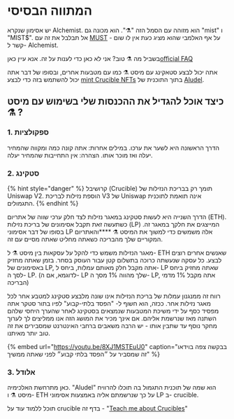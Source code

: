 # המתווה הבסיסי

יש אסימון שנקרא Alchemist. הוא מזוהה עם הסמל הזה "⚗️". הוא מכונה גם "mist" ו "MIST$". אל תבלבל את זה עם [MUST](https://www.coingecko.com/en/coins/must) - על אף האלמבי שהוא מציג כעת אין לו שום קשר ל- Alchemist.

בשביל מה ⚗️ טוב? אני לא כאן כדי לענות על זה. אנא עיין כאן[offici](faq.md)[al FAQ](faq.md)

אתה יכול לבצע סטאקינג עם מיסט ⚗️ כמו עם מטבעות אחרים, ובסופו של דבר אתה יכול להשתמש בזה כדי לבצע [mint Crucible NFTs](crucible/teach-me-about-crucibles.md) בתוך התוכנית של [Aludel](the-basic-outline.md#3-aludel).

## כיצד אוכל להגדיל את ההכנסות שלי בשימוש עם מיסט ⚗️ ?

### 1. ספקולציות 

הדרך הראשונה היא לשער את ערכו. במילים אחרות: אתה קונה כמה ומקווה שהמחיר יעלה ואז מוכר אותו. הצהרה: אין התחייבות שהמחיר יעלה.

### 2. סטקינג

{% hint style="danger" %}
קרושיבל \(Crucible\) תומך רק בבריכת הנזילות של Uniswap V2. הוספת נזילות לבריכת V3 של Uniswap אינה תואמת לתוכנית התגמולים.
{% endhint %}

הדרך השנייה היא לעשות סטקינג במאגר נזילות לצד חלק ערכי שווה של אתריום \(ETH\). כשתעשה זאת תקבל אסימונים של בריכת נזילות \(LP\) המייצגים את חלקך במאגר זה. בסופו של דבר אסימוני LP אלה משמשים כדי למשוך את המיסט ⚗️ ****והאתריום המקוריים שלך מהבריכה כשאתה מחליט שאתה מסיים עם זה.

מאגר הנזילות משמש כדי להקל על עסקאות בין מיסט ⚗️ ל- ETH שאנשים אחרים רוצים לבצע. כל עסקה שנעשתה כרוכה בתשלום קטן עבור העוסק בסחר. בזמן שאתה מחזיק באסימונים של LP, אתה מקבל חלק מאותם עמלות, ביחס ל- LP שאתה מחזיק ביחס לסך ה- LP. \(לדוגמא, אם ה- LP שלך מהווה 1% מסך ה- LP, אתה מקבל 1% מדמי הבריכה\)

רווח זה ממנגנון עמלות של בריכת הנזילות אינו שונה מלבצע סטקינג למטבע אחר לכל מאגר נזילות אחר. ככזה, הוא חשוף ל- "הפסד בלתי-קבוע" לפיו בתור סטקר אתה מפסיד כסף על ידי משיכת המטבעות שנמצאים בסטקינג לאחר שהערך היחסי שלהם השתנה מאז שנרשמת אליהם. אם אינך מכיר את המושג הזה אנו ממליצים לך לערוך מחקר נוסף עד שתבין אותו - יש הרבה משאבים ברחבי האינטרנט שמסבירים את זה טוב יותר מאיתנו.

{% embed url="https://youtu.be/8XJ1MSTEuU0" caption="בבקשה צפה בוידאו זה שמסביר על ״הפסד בלתי קבוע״ לפני שאתה ממשיך" %}

### 3. אלודל

כאן מתרחשת האלכימיה. "Aludel" הוא שמה של תוכנית התגמול בה תוכלו להרוויח מיסט ⚗️ ו- ETH על כך שנרשמתם אליה באמצעות אסימוני LP ב- crucible.

תוכל ללמוד עוד על crucible בדף זה - "[Teach me about Crucibles](crucible/teach-me-about-crucibles.md)"



